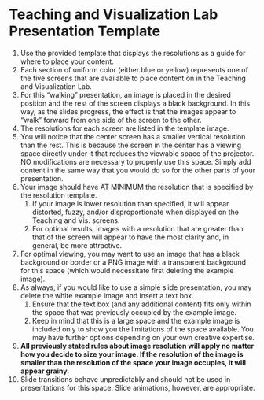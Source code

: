 # Teaching and Visualization Lab Presentation Template

1.	Use the provided template that displays the resolutions as a guide for where to place your content.2.	Each section of uniform color (either blue or yellow) represents one of the five screens that are available to place content on in the Teaching and Visualization Lab.3.	 For this “walking” presentation, an image is placed in the desired position and the rest of the screen displays a black background. In this way, as the slides progress, the effect is that the images appear to “walk” forward from one side of the screen to the other.4.	The resolutions for each screen are listed in the template image.5.	You will notice that the center screen has a smaller vertical resolution than the rest. This is because the screen in the center has a viewing space directly under it that reduces the viewable space of the projector. NO modifications are necessary to properly use this space. Simply add content in the same way that you would do so for the other parts of your presentation.6.	Your image should have AT MINIMUM the resolution that is specified by the resolution template.    1.	If your image is lower resolution than specified, it will appear distorted, fuzzy, and/or disproportionate when displayed on the Teaching and Vis. screens.    2.	For optimal results, images with a resolution that are greater than that of the screen will appear to have the most clarity and, in general, be more attractive.  7.	For optimal viewing, you may want to use an image that has a black background or border or a PNG image with a transparent background for this space (which would necessitate first deleting the example image).8.	As always, if you would like to use a simple slide presentation, you may delete the white example image and insert a text box.    1.	Ensure that the text box (and any additional content) fits only within the space that was previously occupied by the example image.    2.	Keep in mind that this is a large space and the example image is included only to show you the limitations of the space available. You may have further options depending on your own creative expertise.9.	**All previously stated rules about image resolution will apply no matter how you decide to size your image. If the resolution of the image is smaller than the resolution of the space your image occupies, it will appear grainy.**
10. Slide transitions behave unpredictably and should not be used in presentations for this space. Slide animations, however, are appropriate.
